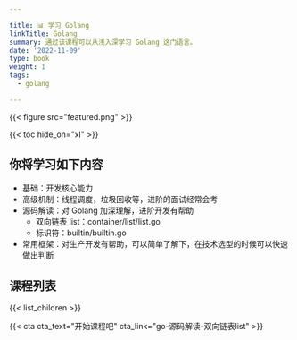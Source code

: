 ```yaml
---

title: 📊 学习 Golang
linkTitle: Golang
summary: 通过该课程可以从浅入深学习 Golang 这门语言。
date: '2022-11-09'
type: book
weight: 1
tags:
  - golang

---
```


{{< figure src="featured.png" >}}

{{< toc hide_on="xl" >}}

## 你将学习如下内容

- 基础：开发核心能力
- 高级机制：线程调度，垃圾回收等，进阶的面试经常会考
- 源码解读：对 Golang 加深理解，进阶开发有帮助
  - 双向链表 list：container/list/list.go
  - 标识符：builtin/builtin.go
- 常用框架：对生产开发有帮助，可以简单了解下，在技术选型的时候可以快速做出判断

## 课程列表

{{< list_children >}}

{{< cta cta_text="开始课程吧" cta_link="go-源码解读-双向链表list" >}}
